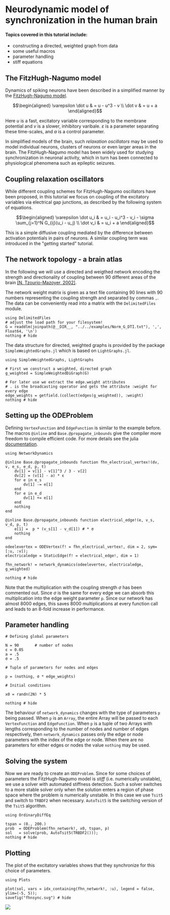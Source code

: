 # Neurodynamic model of synchronization in the human brain

#### Topics covered in this tutorial include:
 * constructing a directed, weighted graph from data
 * some useful macros
 * parameter handling
 * stiff equations

## The FitzHugh-Nagumo model

Dynamics of spiking neurons have been described in a simplified manner by the [FitzHugh-Nagumo model](https://en.wikipedia.org/wiki/FitzHugh%E2%80%93Nagumo_model).

```math
\begin{aligned}
\varepsilon \dot u &  =  u - u^3 - v \\
\dot v & =  u + a
\end{aligned}
```


Here $u$ is a fast, excitatory variable corresponding to the membrane potential and $v$ is a slower, inhibitory varibale. $\varepsilon$ is a parameter separating these time-scales, and $a$ is a control parameter.

In simplified models of the brain, such *relaxation oscillators* may be used to model individual neurons, clusters of neurons or even larger areas in the brain. The FitzHugh-Nagumo model has been widely used for studying synchronization in neuronal activity, which in turn has been connected to physiological phenomena such as epileptic seizures.

## Coupling relaxation oscillators

While different coupling schemes for FitzHugh-Nagumo oscillators have been proposed, in this tutorial we focus on coupling of the excitatory variables via electrical gap junctions, as described by the following system of equations.

```math
\begin{aligned}
\varepsilon \dot u_i & =  u_i - u_i^3 - v_i - \sigma \sum_{j=1}^N G_{ij}(u_i - u_j) \\
\dot v_i & =   u_i + a
\end{aligned}
```

This is a simple diffusive coupling mediated by the difference between activation potentials in pairs of neurons. A similar coupling term was introduced in the "getting started" tutorial.

## The network topology - a brain atlas

In the following we will use a directed and weigthed network encoding the strength and directionality of coupling between 90 different areas of the brain [[N. Tzourio-Mazoyer, 2002]](https://www.sciencedirect.com/science/article/abs/pii/S1053811901909784).

The network weight matrix is given as a text file containing 90 lines with 90 numbers representing the coupling strength and separated by commas `,`. The data can be conveniently read into a matrix with the `DelimitedFiles` module.


```@example fhn
using DelimitedFiles
# adjust the load path for your filesystem!
G = readdlm(joinpath(@__DIR__, "../../examples/Norm_G_DTI.txt"), ',', Float64, '\n')
nothing # hide
```

The data structure for directed, weighted graphs is provided by the package `SimpleWeightedGraphs.jl` which is based on `LightGraphs.jl`.


```@example fhn
using SimpleWeightedGraphs, LightGraphs

# First we construct a weighted, directed graph
g_weighted = SimpleWeightedDiGraph(G)

# For later use we extract the edge.weight attributes
# . is the broadcasting operator and gets the attribute :weight for every edge
edge_weights = getfield.(collect(edges(g_weighted)), :weight)
nothing # hide
```

## Setting up the ODEProblem

Defining `VertexFunction` and `EdgeFunction` is similar to the example before. The macros `@inline` and `Base.@propagate_inbounds` give the compiler more freedom to compile efficient code. For more details see the julia [documentation](https://docs.julialang.org/en/v1/devdocs/boundscheck/).


```@example fhn
using NetworkDynamics

@inline Base.@propagate_inbounds function fhn_electrical_vertex!(dv, v, e_s, e_d, p, t)
    dv[1] = v[1] - v[1]^3 / 3 - v[2]
    dv[2] = (v[1] - a) * ϵ
    for e in e_s
        dv[1] -= e[1]
    end
    for e in e_d
        dv[1] += e[1]
    end
    nothing
end

@inline Base.@propagate_inbounds function electrical_edge!(e, v_s, v_d, p, t)
    e[1] =  p * (v_s[1] - v_d[1]) # * σ
    nothing
end

odeelevertex = ODEVertex(f! = fhn_electrical_vertex!, dim = 2, sym=[:u, :v]);
electricaledge = StaticEdge(f! = electrical_edge!, dim = 1)

fhn_network! = network_dynamics(odeelevertex, electricaledge, g_weighted)

nothing # hide
```

Note that the multiplication with the coupling strength $\sigma$ has been commented out. Since $\sigma$ is the same for every edge we can absorb this multiplication into the edge weight parameter `p`. Since our network has almost 8000 edges, this saves 8000 multiplications at every function call and leads to an 8-fold increase in performance.

## Parameter handling

```@example fhn
# Defining global parameters

N = 90       # number of nodes
ϵ = 0.05
a = .5
σ = .5

# Tuple of parameters for nodes and edges

p = (nothing, σ * edge_weights)

# Initial conditions

x0 = randn(2N) * 5

nothing # hide
```

The behaviour of `network_dynamics` changes with the type of parameters `p` being passed. When `p` is an `Array`, the entire Array will be passed to each `VertexFunction` and `EdgeFunction`. When `p` is a tuple of two Arrays with lengths corresponding to the number of nodes and number of edges respectively, then `network_dynamics` passes only the edge or node parameters with the index of the edge or node. When there are no parameters for either edges or nodes the value `nothing` may be used.

## Solving the system

Now we are ready to create an `ODEProblem`. Since for some choices of parameters the FitzHugh-Nagumo model is *stiff* (i.e. numerically unstable), we use a solver with automated stiffness detection. Such a solver switches to a more stable solver only when the solution enters a region of phase space where the problem is numerically unstable. In this case we use `Tsit5` and switch to `TRBDF2` when necessary. `AutoTsit5` is the switching version of the `Tsit5` algorithm.


```@example fhn
using OrdinaryDiffEq

tspan = (0., 200.)
prob  = ODEProblem(fhn_network!, x0, tspan, p)
sol   = solve(prob, AutoTsit5(TRBDF2()));
nothing # hide
```

## Plotting

The plot of the excitatory variables shows that they synchronize for this choice of parameters.


```@example fhn
using Plots

plot(sol, vars = idx_containing(fhn_network!, :u), legend = false, ylim=(-5, 5));
savefig("fhnsync.svg") # hide
```

![](fhnsync.svg)
